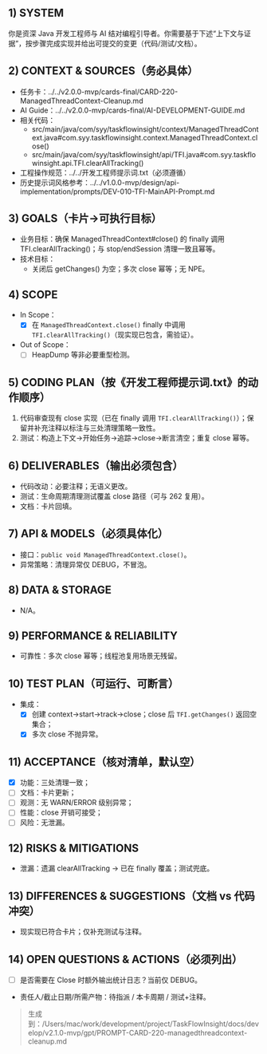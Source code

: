 ## 1) SYSTEM
你是资深 Java 开发工程师与 AI 结对编程引导者。你需要基于下述“上下文与证据”，按步骤完成实现并给出可提交的变更（代码/测试/文档）。

## 2) CONTEXT & SOURCES（务必具体）
- 任务卡：../../v2.0.0-mvp/cards-final/CARD-220-ManagedThreadContext-Cleanup.md
- AI Guide：../../v2.0.0-mvp/cards-final/AI-DEVELOPMENT-GUIDE.md
- 相关代码：
  - src/main/java/com/syy/taskflowinsight/context/ManagedThreadContext.java#com.syy.taskflowinsight.context.ManagedThreadContext.close()
  - src/main/java/com/syy/taskflowinsight/api/TFI.java#com.syy.taskflowinsight.api.TFI.clearAllTracking()
- 工程操作规范：../../开发工程师提示词.txt（必须遵循）
- 历史提示词风格参考：../../v1.0.0-mvp/design/api-implementation/prompts/DEV-010-TFI-MainAPI-Prompt.md

## 3) GOALS（卡片→可执行目标）
- 业务目标：确保 ManagedThreadContext#close() 的 finally 调用 TFI.clearAllTracking()；与 stop/endSession 清理一致且幂等。
- 技术目标：
  - 关闭后 getChanges() 为空；多次 close 幂等；无 NPE。

## 4) SCOPE
- In Scope：
  - [x] 在 `ManagedThreadContext.close()` finally 中调用 `TFI.clearAllTracking()`（现实现已包含，需验证）。
- Out of Scope：
  - [ ] HeapDump 等非必要重型检测。

## 5) CODING PLAN（按《开发工程师提示词.txt》的动作顺序）
1. 代码审查现有 close 实现（已在 finally 调用 `TFI.clearAllTracking()`）；保留并补充注释以标注与三处清理策略一致性。
2. 测试：构造上下文→开始任务→追踪→close→断言清空；重复 close 幂等。

## 6) DELIVERABLES（输出必须包含）
- 代码改动：必要注释；无语义更改。
- 测试：生命周期清理测试覆盖 close 路径（可与 262 复用）。
- 文档：卡片回填。

## 7) API & MODELS（必须具体化）
- 接口：`public void ManagedThreadContext.close()`。
- 异常策略：清理异常仅 DEBUG，不冒泡。

## 8) DATA & STORAGE
- N/A。

## 9) PERFORMANCE & RELIABILITY
- 可靠性：多次 close 幂等；线程池复用场景无残留。

## 10) TEST PLAN（可运行、可断言）
- 集成：
  - [x] 创建 context→start→track→close；close 后 `TFI.getChanges()` 返回空集合；
  - [x] 多次 close 不抛异常。

## 11) ACCEPTANCE（核对清单，默认空）
- [x] 功能：三处清理一致；
- [ ] 文档：卡片更新；
- [ ] 观测：无 WARN/ERROR 级别异常；
- [ ] 性能：close 开销可接受；
- [ ] 风险：无泄漏。

## 12) RISKS & MITIGATIONS
- 泄漏：遗漏 clearAllTracking → 已在 finally 覆盖；测试兜底。

## 13) DIFFERENCES & SUGGESTIONS（文档 vs 代码冲突）
- 现实现已符合卡片；仅补充测试与注释。

## 14) OPEN QUESTIONS & ACTIONS（必须列出）
- [ ] 是否需要在 Close 时额外输出统计日志？当前仅 DEBUG。
- 责任人/截止日期/所需产物：待指派 / 本卡周期 / 测试+注释。

> 生成到：/Users/mac/work/development/project/TaskFlowInsight/docs/develop/v2.1.0-mvp/gpt/PROMPT-CARD-220-managedthreadcontext-cleanup.md
